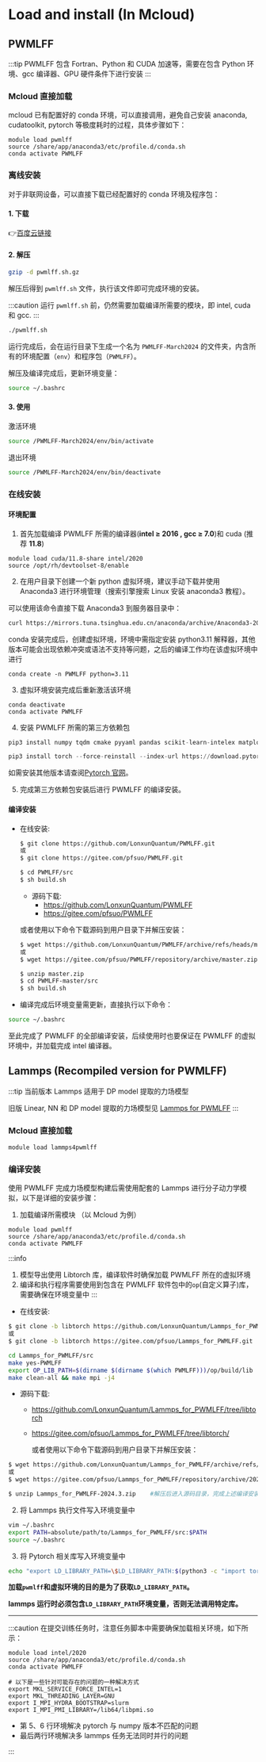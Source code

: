 ﻿---
sidebar_position: 1
---

# Load and install (In Mcloud)

## PWMLFF

:::tip
PWMLFF 包含 Fortran、Python 和 CUDA 加速等，需要在包含 Python 环境、gcc 编译器、GPU 硬件条件下进行安装
:::

### Mcloud 直接加载

mcloud 已有配置好的 conda 环境，可以直接调用，避免自己安装 anaconda, cudatoolkit, pytorch 等极度耗时的过程，具体步骤如下：

```
module load pwmlff
source /share/app/anaconda3/etc/profile.d/conda.sh
conda activate PWMLFF
```

### 离线安装

对于非联网设备，可以直接下载已经配置好的 conda 环境及程序包：

#### 1. 下载

👉[百度云链接](https://pan.baidu.com/s/1K4TrZuh4WVzSwfu2ZzL5mg?pwd=pwmt)

#### 2. 解压

```bash
gzip -d pwmlff.sh.gz
```

解压后得到 `pwmlff.sh` 文件，执行该文件即可完成环境的安装。

:::caution
运行 `pwmlff.sh` 前，仍然需要加载编译所需要的模块，即 intel, cuda 和 gcc.
:::

```bash
./pwmlff.sh
```

运行完成后，会在运行目录下生成一个名为 `PWMLFF-March2024` 的文件夹，内含所有的环境配置（`env`）和程序包（`PWMLFF`）。

解压及编译完成后，更新环境变量：

```bash
source ~/.bashrc
```

#### 3. 使用

激活环境

```bash
source /PWMLFF-March2024/env/bin/activate
```

退出环境

```bash
source /PWMLFF-March2024/env/bin/deactivate
```

### 在线安装

#### 环境配置

1. 首先加载编译 PWMLFF 所需的编译器(**intel ≥ 2016 , gcc ≥ 7.0**)和 cuda (推荐 **11.8**)

```
module load cuda/11.8-share intel/2020
source /opt/rh/devtoolset-8/enable
```

2. 在用户目录下创建一个新 python 虚拟环境，建议手动下载并使用 Anaconda3 进行环境管理（搜索引擎搜索 Linux 安装 anaconda3 教程）。

可以使用该命令直接下载 Anaconda3 到服务器目录中：

```bash
curl https://mirrors.tuna.tsinghua.edu.cn/anaconda/archive/Anaconda3-2023.07-1-Linux-x86_64.sh -o Anaconda3-2023.07-1-Linux-x86_64.sh
```

conda 安装完成后，创建虚拟环境，环境中需指定安装 python3.11 解释器，其他版本可能会出现依赖冲突或语法不支持等问题，之后的编译工作均在该虚拟环境中进行

```
conda create -n PWMLFF python=3.11
```

3. 虚拟环境安装完成后重新激活该环境

```
conda deactivate
conda activate PWMLFF
```

4. 安装 PWMLFF 所需的第三方依赖包

```python
pip3 install numpy tqdm cmake pyyaml pandas scikit-learn-intelex matplotlib charset_normalizer pwdata
```

```python
pip3 install torch --force-reinstall --index-url https://download.pytorch.org/whl/cu118
```

如需安装其他版本请查阅[Pytorch 官网](https://pytorch.org/get-started/previous-versions/)。

5. 完成第三方依赖包安装后进行 PWMLFF 的编译安装。

#### 编译安装

- 在线安装:

  ```bash
  $ git clone https://github.com/LonxunQuantum/PWMLFF.git
  或
  $ git clone https://gitee.com/pfsuo/PWMLFF.git

  $ cd PWMLFF/src
  $ sh build.sh
  ```

  - 源码下载:
    - https://github.com/LonxunQuantum/PWMLFF
    - https://gitee.com/pfsuo/PWMLFF

  或者使用以下命令下载源码到用户目录下并解压安装：

  ```bash
  $ wget https://github.com/LonxunQuantum/PWMLFF/archive/refs/heads/master.zip
  或
  $ wget https://gitee.com/pfsuo/PWMLFF/repository/archive/master.zip

  $ unzip master.zip
  $ cd PWMLFF-master/src
  $ sh build.sh
  ```

- 编译完成后环境变量需更新，直接执行以下命令：

```bash
source ~/.bashrc
```

至此完成了 PWMLFF 的全部编译安装，后续使用时也要保证在 PWMLFF 的虚拟环境中，并加载完成 intel 编译器。

## Lammps (Recompiled version for PWMLFF)

:::tip
当前版本 Lammps 适用于 DP model 提取的力场模型

旧版 Linear, NN 和 DP model 提取的力场模型见 [Lammps for PWMLFF](http://doc.lonxun.com/PWMLFF/Installation_v0.0.1#lammps_for_pwmlff%E5%AE%89%E8%A3%85)
:::

### Mcloud 直接加载

```bash
module load lammps4pwmlff
```

### 编译安装

使用 PWMLFF 完成力场模型构建后需使用配套的 Lammps 进行分子动力学模拟，以下是详细的安装步骤：

1. 加载编译所需模块 （以 Mcloud 为例）

```
module load pwmlff
source /share/app/anaconda3/etc/profile.d/conda.sh
conda activate PWMLFF
```

:::info

1. 模型导出使用 Libtorch 库，编译软件时确保加载 PWMLFF 所在的虚拟环境
2. 编译和执行程序需要使用到包含在 PWMLFF 软件包中的`op`(自定义算子)库，需要确保在环境变量中
   :::

- 在线安装:

```bash
$ git clone -b libtorch https://github.com/LonxunQuantum/Lammps_for_PWMLFF.git
或
$ git clone -b libtorch https://gitee.com/pfsuo/Lammps_for_PWMLFF.git
```

```bash
cd Lammps_for_PWMLFF/src
make yes-PWMLFF
export OP_LIB_PATH=$(dirname $(dirname $(which PWMLFF)))/op/build/lib
make clean-all && make mpi -j4
```

- 源码下载:

  - https://github.com/LonxunQuantum/Lammps_for_PWMLFF/tree/libtorch
  - https://gitee.com/pfsuo/Lammps_for_PWMLFF/tree/libtorch/

    或者使用以下命令下载源码到用户目录下并解压安装：

```bash
$ wget https://github.com/LonxunQuantum/Lammps_for_PWMLFF/archive/refs/tags/2024.3.zip
或
$ wget https://gitee.com/pfsuo/Lammps_for_PWMLFF/repository/archive/2024.3.zip

$ unzip Lammps_for_PWMLFF-2024.3.zip    #解压后进入源码目录，完成上述编译安装步骤
```

2. 将 Lammps 执行文件写入环境变量中

```bash
vim ~/.bashrc
export PATH=absolute/path/to/Lammps_for_PWMLFF/src:$PATH
source ~/.bashrc
```

3. 将 Pytorch 相关库写入环境变量中

```bash
echo "export LD_LIBRARY_PATH=\$LD_LIBRARY_PATH:$(python3 -c "import torch; print(torch.__path__[0])")/lib:$(dirname $(dirname $(which python3)))/lib:$(dirname $(dirname $(which PWMLFF)))/op/build/lib" >> ~/.bashrc
```

**加载`pwmlff`和虚拟环境的目的是为了获取`LD_LIBRARY_PATH`。**

**lammps 运行时必须包含`LD_LIBRARY_PATH`环境变量，否则无法调用特定库。**

---

:::caution
在提交训练任务时，注意任务脚本中需要确保加载相关环境，如下所示：

```
module load intel/2020
source /share/app/anaconda3/etc/profile.d/conda.sh
conda activate PWMLFF

# 以下是一些针对可能存在的问题的一种解决方式
export MKL_SERVICE_FORCE_INTEL=1
export MKL_THREADING_LAYER=GNU
export I_MPI_HYDRA_BOOTSTRAP=slurm
export I_MPI_PMI_LIBRARY=/lib64/libpmi.so
```

- 第 5、6 行环境解决 pytorch 与 numpy 版本不匹配的问题
- 最后两行环境解决多 lammps 任务无法同时并行的问题

:::
